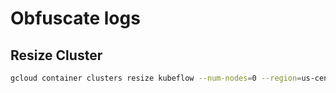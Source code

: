# Obfuscate logs

## Resize Cluster
```bash
gcloud container clusters resize kubeflow --num-nodes=0 --region=us-central1-a
```